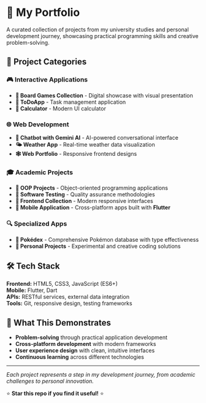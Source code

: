 # 🚀 My Portfolio

A curated collection of projects from my university studies and personal development journey, showcasing practical programming skills and creative problem-solving.

## 📁 Project Categories

### 🎮 Interactive Applications
- **🎲 Board Games Collection** - Digital showcase with visual presentation
- **📱 ToDoApp** - Task management application
- **🧮 Calculator** - Modern UI calculator

### 🌐 Web Development
- **🤖 Chatbot with Gemini AI** - AI-powered conversational interface
- **🌤️ Weather App** - Real-time weather data visualization
- **🕸️ Web Portfolio** - Responsive frontend designs

### 🎓 Academic Projects
- **🎯 OOP Projects** - Object-oriented programming applications
- **🧪 Software Testing** - Quality assurance methodologies
- **🎨 Frontend Collection** - Modern responsive interfaces
- **📱 Mobile Application** - Cross-platform apps built with **Flutter**

### 🔍 Specialized Apps
- **📱 Pokédex** - Comprehensive Pokémon database with type effectiveness
- **🎯 Personal Projects** - Experimental and creative coding solutions

## 🛠️ Tech Stack

**Frontend:** HTML5, CSS3, JavaScript (ES6+)  
**Mobile:** Flutter, Dart  
**APIs:** RESTful services, external data integration  
**Tools:** Git, responsive design, testing frameworks

## 🎯 What This Demonstrates

- **Problem-solving** through practical application development
- **Cross-platform development** with modern frameworks
- **User experience design** with clean, intuitive interfaces
- **Continuous learning** across different technologies

---

*Each project represents a step in my development journey, from academic challenges to personal innovation.*

⭐ **Star this repo if you find it useful!** ⭐
